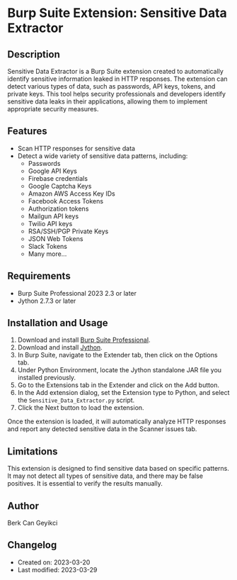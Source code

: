 # Burp Suite Extension: Sensitive Data Extractor

## Description

Sensitive Data Extractor is a Burp Suite extension created to automatically identify sensitive information leaked in HTTP responses. The extension can detect various types of data, such as passwords, API keys, tokens, and private keys. This tool helps security professionals and developers identify sensitive data leaks in their applications, allowing them to implement appropriate security measures.

## Features

- Scan HTTP responses for sensitive data
- Detect a wide variety of sensitive data patterns, including:
  - Passwords
  - Google API Keys
  - Firebase credentials
  - Google Captcha Keys
  - Amazon AWS Access Key IDs
  - Facebook Access Tokens
  - Authorization tokens
  - Mailgun API keys
  - Twilio API keys
  - RSA/SSH/PGP Private Keys
  - JSON Web Tokens
  - Slack Tokens
  - Many more...

## Requirements

- Burp Suite Professional 2023 2.3 or later
- Jython 2.7.3 or later

## Installation and Usage

1. Download and install [Burp Suite Professional](https://portswigger.net/burp/pro).
2. Download and install [Jython](https://www.jython.org/download).
3. In Burp Suite, navigate to the Extender tab, then click on the Options tab.
4. Under Python Environment, locate the Jython standalone JAR file you installed previously.
5. Go to the Extensions tab in the Extender and click on the Add button.
6. In the Add extension dialog, set the Extension type to Python, and select the `Sensitive_Data_Extractor.py` script.
7. Click the Next button to load the extension.

Once the extension is loaded, it will automatically analyze HTTP responses and report any detected sensitive data in the Scanner issues tab.

## Limitations

This extension is designed to find sensitive data based on specific patterns. It may not detect all types of sensitive data, and there may be false positives. It is essential to verify the results manually.

## Author

Berk Can Geyikci

## Changelog

- Created on: 2023-03-20
- Last modified: 2023-03-29
